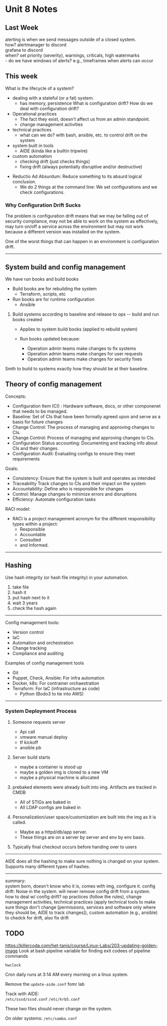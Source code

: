 # Unit 8 Notes


## Last Week
alerting is when we send messages outside of a closed system.    
how? alertmanager to discord  
grafana to discord  
when? set priority (severity), warnings, criticals, high watermarks  
    - do we have windows of alerts? e.g., timeframes when alerts can occur



## This week

What is the lifecycle of a system?
- dealing with a stateful (or a fat) system.
    - has memory, persistence
What is configuration drift?
How do we deal with configuration drift?
- Operational practices
    - The fact they exist, doesn't affect us from an admin standpoint.
  - change management activities
- technical practices
    - what can we do? with bash, ansible, etc. to control drift on the system
- system built in tools
    - AIDE (kinda like a builtin tripwire)
- custom automation
    - checking drift (just checks things)
    - fixing drift (always potentially disruptive and/or destructive)

* Reductio Ad Absurdum: Reduce something to its absurd logical conclusion.  
    - We do 2 things at the command line: We set configurations and we check configurations.

### Why Configuration Drift Sucks
The problem is configuration drift means that we may be falling out of security 
compliance, may not be able to work on the system as effectively, may turn on/off a 
service across the environment but may not work because a different version was 
installed on the system.  

One of the worst things that can happen in an environment is configuration drift.



---

## System build and config management

We have run books and build books
- Build books are for rebuilding the system
    - Terraform, scripts, etc
- Run books are for runtime configuration
    - Ansible

1. Build systems according to baseline and release to ops -- build and run books created
    - Applies to system build books (applied to rebuild system)

    - Run books updated because:
        - Operation admin teams make changes to fix systems
        - Operation admin teams make changes for user requests
        - Operation admin teams make changes for security fixes

Smth to build to systems exactly how they should be at their baseline.  

## Theory of config management

Concepts:

- Configuration Item (CI) : Hardware software, docs, or other componenet that needs to be
  managed.
- Baseline: Set of CIs that have been formally agreed upon and serve as a basis for
  future changes
- Change Control: The process of managing and approving changes to CIs.  
- Change Control: Process of managing and approving changes to CIs. 
- Configuration Status accounting: Documenting and tracking info about CIs and their changes.
- Configuration Audit: Evaluating configs to ensure they meet requirements


Goals:

* Consistency: Ensure that the system is built and operates as intended
* Traceability Track changes to CIs and their impact on the system
* Accountability: Define who is responsible for changes
* Control: Manage changes to minimize errors and disruptions
* Efficiency: Automate configuration tasks

RACI model:
- RACI is a project management acronym for the different responsibility types within 
  a project: 
    - Responsible
    - Accountable
    - Consulted
    - and Informed.

---

## Hashing
Use hash integrity (or hash file integrity) in your automation.  

1. take file
2. hash it
3. put hash next to it
4. wait 3 years
5. check the hash again

---

Config management tools:
* Version control
* IaC
* Automation and orchestration
* Change tracking
* Compliance and auditing

Examples of config management tools
* Git
* Puppet, Check, Ansible: For infra automation
* Docker, k8s: For contrainer orchaestration
* Terraform: For IaC (infrastructure as code)
    - Python (Bodo3 to tie into AWS)

---

### System Deployment Process

1. Someone requests server
    - Api call
    - vmware manual deploy
    * tf kickoff
    * ansible pb

2. Server build starts
    - maybe a container is stood up
    - maybe a golden img is cloned to a new VM
    - maybe a physical machine is allocated

2. prebaked elements were already built into img. Artifacts are tracked in CMDB
    - All of STIGs are baked in
    - All LDAP configs are baked in

2. Personalization/user space/customization are built into the img as it is called.
    * Maybe as a httpd/db/app server.
    - These things are on a server by server and env by env basis.  

2. Typically final checkout occurs before handing over to users

---

AIDE does all the hashing to make sure nothing is changed on your system.  
Supports many different types of hashes.  

---

summary:  
system born, doesn't know who it is, comes with img, configure it.
config drift: Noise in the system. will never remove config drift from a system.  
how to deal w/ config drift? op practices (follow the rules), change management
activities, technical practices (apply technical tools to make sure things don't
change [permissions, services and software only where they should be, AIDE to track
changes]), custom automation (e.g., ansible) to chedck for drift, also fix drift

## TODO
<https://killercoda.com/het-tanis/course/Linux-Labs/203-updating-golden-image>
Look at bash pipeline variable for finding exit codees of pipeline commands

`hwclock`

Cron daily runs at 3:14 AM every morning on a linux system.  

Remove the `update-aide.conf` fomr lab


Track with AIDE:  
`/etc/sssd/sssd.conf`
`/etc/krb5.conf`

These two files should never change on the system.  

On older systems:
`/etc/samba.conf`


